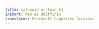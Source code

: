 ```yaml
---
title: cyfnewid ar-lein k1
inshort: heb ei ddiffinio
translator: Microsoft Cognitive Services
---
```




